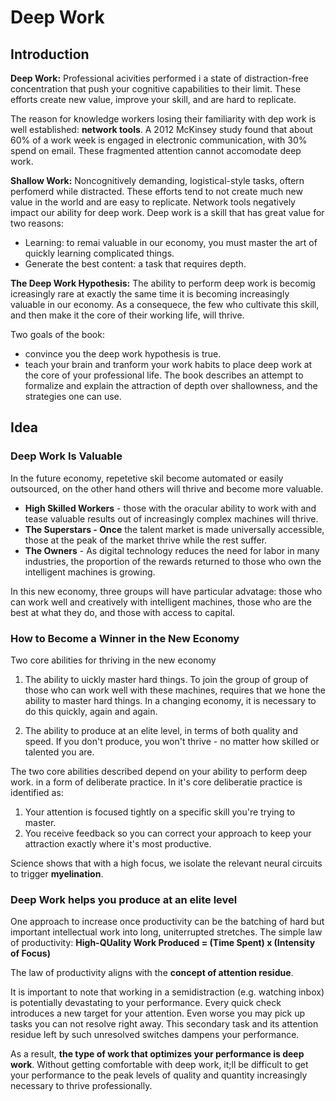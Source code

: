 # Deep Work

## Introduction
**Deep Work:** Professional acivities performed i a state of distraction-free concentration that push your cognitive capabilities to their limit. These efforts create new value, improve your skill, and are hard to replicate.

The reason for knowledge workers losing their familiarity with dep work is well established: **network tools**. A 2012 McKinsey study found that about 60% of a work week is engaged in electronic communication, with 30% spend on email. These fragmented attention cannot accomodate deep work.

**Shallow Work:** Noncognitively demanding, logistical-style tasks, oftern perfomerd while distracted. These efforts tend to not create much new value in the world and are easy to replicate.
Network tools negatively impact our ability for deep work.
Deep work is a skill that has great value for two reasons:
- Learning: to remai valuable in our economy, you must master the art of quickly learning complicated things.
- Generate the best content: a task that requires depth.

**The Deep Work Hypothesis:** The ability to perform deep work is becomig icreasingly rare at exactly the same time it is becoming increasingly valuable in our economy. As a consequece, the few who cultivate this skill, and then make it the core of their working life, will thrive.

Two goals of the book:
- convince you the deep work hypothesis is true.
- teach your brain and tranform your work habits to place deep work at the core of your professional life.
The book describes an attempt to formalize and explain the attraction of depth over shallowness, and the strategies one can use.

## Idea
### Deep Work Is Valuable
In the future economy, repetetive skil become automated or easily outsourced, on the other hand others will thrive and become more valuable.
- **High Skilled Workers** - those with the oracular ability to work with and tease valuable results out of increasingly complex machines will thrive.
- **The Superstars - Once** the talent market is made universally accessible, those at the peak of the market thrive while the rest suffer.
- **The Owners** - As digital technology reduces the need for labor in many industries, the proportion of the rewards returned to those who own the intelligent machines is growing.

In this new economy, three groups will have particular advatage: those who can work well and creatively with intelligent machines, those who are the best at what they do, and those with access to capital.

### How to Become a Winner in the New Economy
Two core abilities for thriving in the new economy
1. The ability to uickly master hard things.
To join the group of group of those who can work well with these machines, requires that we hone the ability to master hard things. In a changing economy, it is necessary to do this quickly, again and again. 

2. The ability to produce at an elite level, in terms of both quality and speed.
If you don't produce, you won't thrive - no matter how skilled or talented you are.

The two core abilities described depend on your ability to perform deep work. in a form of deliberate practice. In it's core deliberatie practice is identified as:
1. Your attention is focused tightly on a specific skill you're trying to master.
2. You receive feedback so you can correct your approach to keep your attraction exactly where it's most productive.

Science shows that with a high focus, we isolate the relevant neural circuits to trigger **myelination**.

### Deep Work helps you produce at an elite level
One approach to increase once productivity can be the batching of hard but important intellectual work into long, uniterrupted stretches. The simple law of productivity:
**High-QUality Work Produced = (Time Spent) x (Intensity of Focus)**

The law of productivity aligns with the **concept of attention residue**.

It is important to note that working in a semidistraction (e.g. watching inbox) is potentially devastating to your performance. Every quick check introduces a new target for your attention. Even worse you may pick up tasks you can not resolve right away. This secondary task and its attention residue left by such unresolved switches dampens your performance.

As a result, **the type of work that optimizes your performance is deep work**. Without getting comfortable with deep work, it;ll be difficult to get your performance to the peak levels of quality and quantity increasingly necessary to thrive professionally.

